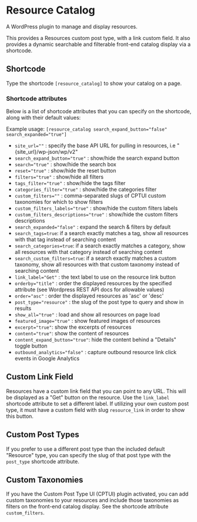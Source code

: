 # Resource Catalog

A WordPress plugin to manage and display resources.

This provides a Resources custom post type, with a link custom field. It also provides a dynamic searchable and filterable front-end catalog display via a shortcode.

## Shortcode

Type the shortcode `[resource_catalog]` to show your catalog on a page.

### Shortcode attributes

Below is a list of shortcode attributes that you can specify on the shortcode, along with their default values:

Example usage: `[resource_catalog search_expand_button="false" search_expanded="true"]`

- `site_url=""` : specify the base API URL for pulling in resources, i.e "{site_url}/wp-json/wp/v2"
- `search_expand_button="true"` : show/hide the search expand button
- `search="true"` : show/hide the search box
- `reset="true"` : show/hide the reset button
- `filters="true"` : show/hide all filters
- `tags_filter="true"` : show/hide the tags filter
- `categories_filter="true"` : show/hide the categories filter
- `custom_filters=""` : comma-separated slugs of CPTUI custom taxonomies for which to show filters
- `custom_filters_labels="true"` : show/hide the custom filters labels
- `custom_filters_descriptions="true"` : show/hide the custom filters descriptions
- `search_expanded="false"` : expand the search & filters by default
- `search_tags=true`: if a search exactly matches a tag, show all resources with that tag instead of searching content
- `search_categories=true`: if a search exactly matches a category, show all resources with that category instead of searching content
- `search_custom_filters=true`: if a search exactly matches a custom taxonomy, show all resources with that custom taxonomy instead of searching content
- `link_label="Get"` : the text label to use on the resource link button
- `orderby="title"` : order the displayed resources by the specified attribute (see Wordpress REST API docs for allowable values)
- `order="asc"` : order the displayed resources as 'asc' or 'desc'
- `post_type="resource"` : the slug of the post type to query and show in results
- `show_all="true"` : load and show all resources on page load
- `featured_image="true"` : show featured images of resources
- `excerpt="true"`: show the excerpts of resources
- `content="true"`: show the content of resources
- `content_expand_button="true"`: hide the content behind a "Details" toggle button
- `outbound_analytics="false"` : capture outbound resource link click events in Google Analytics

## Custom Link Field

Resources have a custom link field that you can point to any URL. This will be displayed as a "Get" button on the resource. Use the `link_label` shortcode attribute to set a different label. If utilizing your own custom post type, it must have a custom field with slug `resource_link` in order to show this button.

## Custom Post Types

If you prefer to use a different post type than the included default "Resource" type, you can specify the slug of that post type with the `post_type` shortcode attribute.

## Custom Taxonomies

If you have the Custom Post Type UI (CPTUI) plugin activated, you can add custom taxonomies to your resources and include those taxonomies as filters on the front-end catalog display. See the shortcode attribute `custom_filters`.